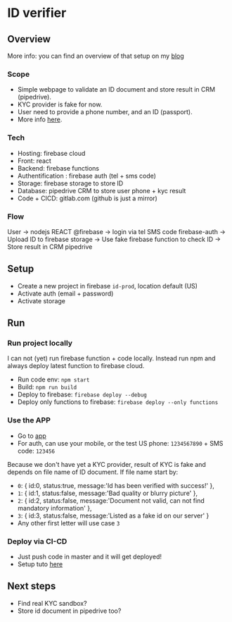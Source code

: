 # ID verifier

## Overview
More info: you can find an overview of that setup on my [blog](https://greg.satoshi.tech/firebase-your-first-app-id-verifier/)

### Scope
- Simple webpage to validate an ID document and store result in CRM (pipedrive). 
- KYC provider is fake for now.
- User need to provide a phone number, and an ID (passport).
- More info [here](https://docs.google.com/document/d/1GqGicnfc5I1_xcv9oC-Zd31QaSj0HACeJmFjWFtYSCA/edit#heading=h.vd89sio449qk).

### Tech
- Hosting: firebase cloud
- Front: react
- Backend: firebase functions
- Authentification : firebase auth (tel + sms code)
- Storage: firebase storage to store ID
- Database: pipedrive CRM to store user phone + kyc result
- Code + CICD: gitlab.com (github is just a mirror)


### Flow
User -> nodejs REACT @firebase -> login via tel SMS code firebase-auth -> Upload ID to firebase storage -> Use fake firebase function to check ID -> Store result in CRM pipedrive


## Setup
- Create a new project in firebase `id-prod`, location default (US)
- Activate auth (email + password)
- Activate storage

## Run

### Run project locally

I can not (yet) run firebase function + code locally. Instead run npm and always deploy latest function to firebase cloud.

- Run code env:  `npm start`
- Build: `npm run build`
- Deploy to firebase: `firebase deploy --debug`
- Deploy only functions to firebase: `firebase deploy --only functions`

### Use the APP

- Go to [app](https://id-prod.firebaseapp.com)
- For auth, can use your mobile, or the test US phone: `1234567890` + SMS code: `123456`
 
Because we don't have yet a KYC provider, result of KYC is fake and depends on file name of ID document. If file name start by:
- `0`: { id:0, status:true, message:'Id has been verified with success!' },
- `1`: { id:1, status:false, message:'Bad quality or blurry picture' },
- `2`: { id:2, status:false, message:'Document not valid, can not find mandatory information' },
- `3`: { id:3, status:false, message:'Listed as a fake id on our server' }
- Any other first letter will use case `3`

### Deploy via CI-CD
- Just push code in master and it will get deployed!
- Setup tuto [here](https://medium.com/@rambabusaravanan/firebase-hosting-deployment-automation-with-gitlab-ci-f3fad9130d62)

## Next steps
- Find real KYC sandbox?
- Store id document in pipedrive too?
